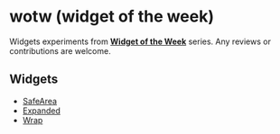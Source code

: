 # wotw (widget of the week)

Widgets experiments from [**Widget of the Week**](https://www.youtube.com/playlist?list=PLjxrf2q8roU23XGwz3Km7sQZFTdB996iG) series. Any reviews or contributions are welcome.

## Widgets

- [SafeArea](https://github.com/agnamc/widget-of-the-week/blob/master/lib/widgets_of_the_week/safe_area_page.dart)
- [Expanded](https://github.com/agnamc/widget-of-the-week/blob/master/lib/widgets_of_the_week/expanded/expanded_page.dart)
- [Wrap](https://github.com/agnamc/widget-of-the-week/blob/master/lib/widgets_of_the_week/wrap_page.dart)
